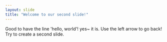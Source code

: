 ```yaml
---
layout: slide
title: "Welcome to our second slide!"
---
```

Good to have the line 'hello, world'! yes~ it is.
Use the left arrow to go back!
Try to create a second slide.
